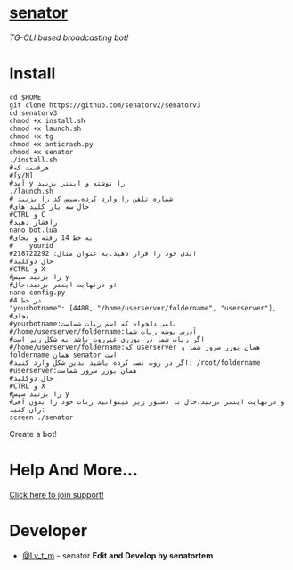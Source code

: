 # [senator](https://github.com/senatorv2)
*TG-CLI based broadcasting bot!*


# Install
```
cd $HOME
git clone https://github.com/senatorv2/senatorv3
cd senatorv3
chmod +x install.sh
chmod +x launch.sh
chmod +x tg
chmod +x anticrash.py
chmod +x senator
./install.sh
#هرقسمت که 
#[y/N]
#آمد y را نوشته و اینتر بزنید
./launch.sh
# شماره تلفن را وارد کرده.سپس کد را بزنید
#حال سه بار کلید های
#CTRL و C
#رافشار دهید
nano bot.lua
#به خط 14 رفته و بجای
#    yourid
#ایدی خود را قرار دهید.به عنوان مثال: 218722292
#حال دوکلید
#CTRL و X
#را بزنید سپس y
#و درنهایت اینتر بزنید.حال:
nano config.py
#در خط 4
"yourbotname": [4488, "/home/userserver/foldername", "userserver"],
#بجای
#yourbotname:نامی دلخواه که اسم ربات شماست
#/home/userserver/foldername:آدرس پوشه ربات شما
#اگر ربات شما در یوزری غیرروت باشد به شکل زیر است
#/home/userserver/foldername:که userserver همان یوزر سرور شما و foldername همان senator است
#اگر در روت نصب کرده باشید بدین شکل وارد کنید: /root/foldername
#userserver:همان یوزر سرور شماست
#حال دوکلید
#CTRL و X
#را بزنید سپس y
#و درنهایت اینتر بزنید.حال با دستور زیر میتوانید ربات خود را بدون آفی ران کنید:
screen ./senator
```
Create a bot!


# Help And More...
[Click here to join support!](https://telegram.me/joinchat/CiQ430ApYbU4pHCdc65gKg)

# Developer
* [@Lv_t_m](https://telegram.me/Lv_t_m) - senator
<b>Edit and Develop by senatortem</b>

